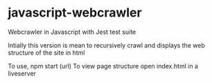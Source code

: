 # javascript-webcrawler

Webcrawler in Javascript with Jest test suite

Intially this version is mean to recursively crawl
and displays the web structure of the site in html

To use, npm start (url)
To view page structure open index.html in a liveserver
